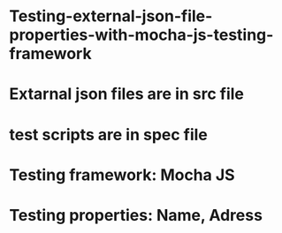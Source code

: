 # Testing-external-json-file-properties-with-mocha-js-testing-framework
# Extarnal json files are in src file
# test scripts are in spec file
# Testing framework: Mocha JS
# Testing properties: Name, Adress
